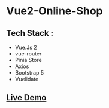 # Vue2-Online-Shop

## Tech Stack :
- Vue.Js 2
- vue-router
- Pinia Store
- Axios
- Bootstrap 5
- Vuelidate

## [Live Demo](https://youssefstore.netlify.app/)